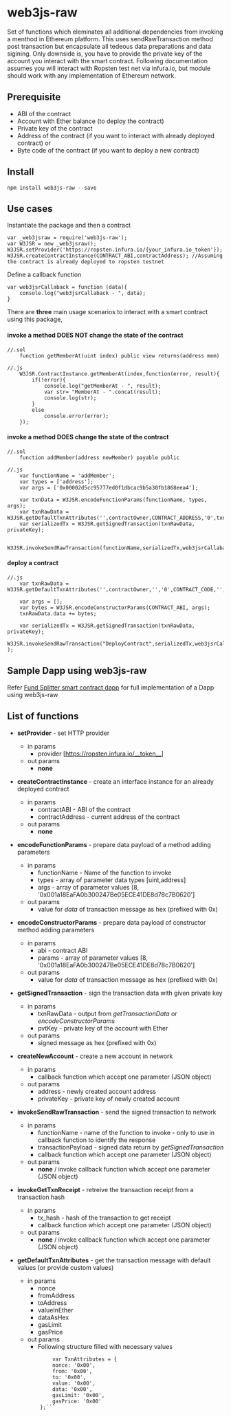 # web3js-raw #
Set of functions which eleminates all additional dependencies from invoking a menthod in Ethereum platform.
This uses sendRawTransaction method post transaction but encapsulate all tedeous data preparations and data sigining. Only downside is, you have to provide the private key of the account you interact with the smart contract. Following documentation assumes you will interact with Ropsten test net via infura.io, but module should work with any implementation of Ethereum network.

## Prerequisite ##

* ABI of the contract
* Account with Ether balance (to deploy the contract)
* Private key of the contract
* Address of the contract (if you want to interact with already deployed contract)
or
* Byte code of the contract (if you want to deploy a new contract)

## Install ##
```
npm install web3js-raw --save
```

## Use cases ##
Instantiate the package and then a contract
```
var _web3jsraw = require('web3js-raw');
var W3JSR = new _web3jsraw();
W3JSR.setProvider('https://ropsten.infura.io/{your_infura.io_token'});
W3JSR.createContractInstance(CONTRACT_ABI,contractAddress); //Assuming the contract is already deployed to ropsten testnet
```

Define a callback function 
```
var web3jsrCallaback = function (data){
    console.log("web3jsrCallaback - ", data);
}

```
There are __three__ main usage scenarios to interact with a smart contract using this package,
#### invoke a method __DOES NOT__ change the state of the contract ####
```
//.sol
    function getMemberAt(uint index) public view returns(address mem)
```

```
//.js
    W3JSR.ContractInstance.getMemberAt(index,function(error, result){
        if(!error){
            console.log("getMemberAt - ", result);
            var str= "MemberAt - ".concat(result);
            console.log(str);
        }
        else
            console.error(error);
    });
```
#### invoke a method __DOES__ change the state of the contract ####
```
//.sol
    function addMember(address newMember) payable public
```

```
//.js
    var functionName = 'addMember';
    var types = ['address'];
    var args = ['0x00002d5cc95777ed0f1dbcac9b5a30fb1868eea4'];

    var txnData = W3JSR.encodeFunctionParams(functionName, types, args);
    var txnRawData = W3JSR.getDefaultTxnAttributes('',contractOwner,CONTRACT_ADDRESS,'0',txnData,'','')
    var serializedTx = W3JSR.getSignedTransaction(txnRawData, privateKey);

    W3JSR.invokeSendRawTransaction(functionName,serializedTx,web3jsrCallaback);
```

#### deploy a contract ####
```
//.js
    var txnRawData = W3JSR.getDefaultTxnAttributes('',contractOwner,'','0',CONTRACT_CODE,'',10000000000);

    var args = [];
    var bytes = W3JSR.encodeConstructorParams(CONTRACT_ABI, args);
    txnRawData.data += bytes;

    var serializedTx = W3JSR.getSignedTransaction(txnRawData, privateKey);
    W3JSR.invokeSendRawTransaction("DeployContract",serializedTx,web3jsrCallaback );
```


## Sample Dapp using web3js-raw ##

Refer [Fund Splitter smart contract dapp](https://github.com/fidenz-chim/fund_splitter.git) for full implementation of a Dapp using web3js-raw

## List of functions ##

* __setProvider__ - set HTTP provider 
  * in params
    * provider [https://ropsten.infura.io/__token__]
  * out params
    * __none__
* __createContractInstance__ - create an interface instance for an already deployed contract
  * in params
    * contractABI - ABI of the contract
    * contractAddress - current address of the contract
  * out params
    * __none__
  
* __encodeFunctionParams__ - prepare data payload of a method adding parameters
  * in params
    * functionName - Name of the function to invoke
    * types - array of parameter data types  [uint,address]
    * args - array of parameter values  [8, '0x001a18EaFA0b300247Be05ECE41DE8d78c7B0620']    
  * out params
    * value for _data_ of transaction message as hex (prefixed with 0x)

* __encodeConstructorParams__ - prepare data payload of constructor method adding parameters
  * in params
    * abi - contract ABI 
    * params - array of parameter values  [8, '0x001a18EaFA0b300247Be05ECE41DE8d78c7B0620']    
  * out params
    * value for _data_ of transaction message as hex (prefixed with 0x)

* __getSignedTransaction__ - sign the transaction data with given private key
  * in params
    * txnRawData - output from _getTransactionData_ or _encodeConstructorParams_
    * pvtKey - private key of the account with Ether  
  * out params
    * signed message as hex (prefixed with 0x)

* __createNewAccount__ - create a new account in network
  * in params
    * callback function which accept one parameter (JSON object)
  * out params
    * address - newly created account address
    * privateKey - private key of newly created account

* __invokeSendRawTransaction__ - send the signed transaction to network
  * in params
    * functionName - name of the function to invoke - only to use in callback function to identify the response
    * transactionPayload - signed data return by _getSignedTransaction_
    * callback function which accept one parameter (JSON object)
  * out params
    * __none__ / invoke callback function which accept one parameter (JSON object)

* __invokeGetTxnReceipt__ - retreive the transaction receipt from a transaction hash
  * in params
    * tx_hash - hash of the transaction to get receipt
    * callback function which accept one parameter (JSON object)
  * out params
    * __none__ / invoke callback function which accept one parameter (JSON object)

* __getDefaultTxnAttributes__ - get the transaction message with default values (or provide custom values)
  * in params
    * nonce 
    * fromAddress 
    * toAddress
    * valueInEther 
    * dataAsHex
    * gasLimit
    * gasPrice
  * out params
    * Following structure filled with necessary values
    ```
            var TxnAttributes = {
            nonce: '0x00',
            from: '0x00',
            to: '0x00',
            value: '0x00',
            data: '0x00',
            gasLimit: '0x00',
            gasPrice: '0x00'
        };```
        
